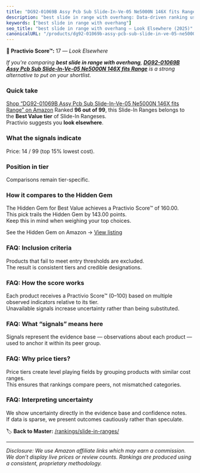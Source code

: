 ```yaml
---
title: "DG92-01069B Assy Pcb Sub Slide-In-Ve-05 Ne5000N 146X fits Range"
description: "best slide in range with overhang: Data-driven ranking using the Practivio Score™. Positioned by quality, value, demand, findability, momentum."
keywords: ["best slide in range with overhang"]
seo_title: "best slide in range with overhang — Look Elsewhere (2025)"
canonicalURL: "/products/dg92-01069b-assy-pcb-sub-slide-in-ve-05-ne5000n-146x-fits-range-B0C3ZLRBHT/"
---
```


**🚫 Practivio Score™:** 17 — _Look Elsewhere_


*If you're comparing **best slide in range with overhang**, **[DG92-01069B Assy Pcb Sub Slide-In-Ve-05 Ne5000N 146X fits Range](https://www.amazon.com/dp/B0C3ZLRBHT?tag=practivio-20)** is a strong alternative to put on your shortlist.*
### Quick take
[Shop “DG92-01069B Assy Pcb Sub Slide-In-Ve-05 Ne5000N 146X fits Range” on Amazon](https://www.amazon.com/dp/B0C3ZLRBHT?tag=practivio-20)
Ranked **96 out of 99**, this Slide-In Ranges belongs to the **Best Value tier** of Slide-In Rangeses.  
Practivio suggests you **look elsewhere**.

### What the signals indicate
Price: 14 / 99 (top 15% lowest cost).  

### Position in tier
Comparisons remain tier-specific.

### How it compares to the Hidden Gem
The Hidden Gem for Best Value achieves a Practivio Score™ of 160.00.  
This pick trails the Hidden Gem by 143.00 points.  
Keep this in mind when weighing your top choices.  

See the Hidden Gem on Amazon → [View listing](https://www.amazon.com/dp/B07PYMSR7K?tag=practivio-20)

### FAQ: Inclusion criteria
Products that fail to meet entry thresholds are excluded.  
The result is consistent tiers and credible designations.

### FAQ: How the score works
Each product receives a Practivio Score™ (0–100) based on multiple observed indicators relative to its tier.  
Unavailable signals increase uncertainty rather than being substituted.

### FAQ: What “signals” means here
Signals represent the evidence base — observations about each product — used to anchor it within its peer group.

### FAQ: Why price tiers?
Price tiers create level playing fields by grouping products with similar cost ranges.  
This ensures that rankings compare peers, not mismatched categories.

### FAQ: Interpreting uncertainty
We show uncertainty directly in the evidence base and confidence notes.  
If data is sparse, we present outcomes cautiously rather than speculate.


🏷️ **Back to Master:** [/rankings/slide-in-ranges/](/rankings/slide-in-ranges/)

---
_Disclosure: We use Amazon affiliate links which may earn a commission. We don’t display live prices or review counts. Rankings are produced using a consistent, proprietary methodology._
